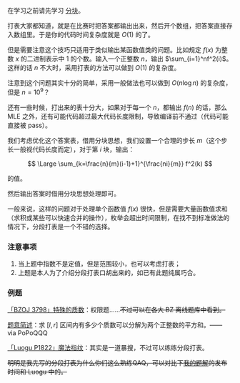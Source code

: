 在学习之前请先学习 [分块](/ds/square-root-decomposition/)。

打表大家都知道，就是在比赛时把答案都输出出来，然后开个数组，把答案直接存入数组里。于是你的代码时间复杂度就是 $O(1)$ 的了。

但是需要注意这个技巧只适用于类似输出某函数值类的问题。比如规定 $f(x)$ 为整数 $x$ 的二进制表示中 $1$ 的个数。输入一个正整数 $n$，输出 $\sum_{i=1}^nf^2(i)$。这样的话 $n$ 不大时，采用打表的方法可以做到 $O(1)$ 的复杂度。

注意到这个问题其实十分的简单，采用一般做法也可以做到 $O(n\log n)$ 的复杂度，但是 $n=10^9$？

还有一些时候，打出来的表十分大，如果对于每一个 $n$，都输出 $f(n)$ 的话，那么 MLE 之外，还有可能代码超过最大代码长度限制，导致编译前不通过（代码可能直接被 pass）。

我们考虑优化这个答案表，借用分块思想，我们设置一个合理的步长 $m$（这个步长一般视代码长度而定），对于第 $i$ 块，输出：

$$
\Large \sum_{k=\frac{n}{m}(i-1)+1}^{\frac{ni}{m}} f^2(k)
$$

的值。

然后输出答案时借用分块思想处理即可。

一般来说，这样的问题对于处理单个函数值 $f(x)$ 很快，但是需要大量函数值求和（求积或某些可以快速合并的操作），枚举会超出时间限制，在找不到标准做法的情况下，分段打表是一个不错的选择。

### 注意事项

1. 当上题中指数不是定值，但是范围较小，也可以考虑打表；
2. 上题是本人为了介绍分段打表口胡出来的，如已有此题纯属巧合。

### 例题

[「BZOJ 3798」特殊的质数](https://www.lydsy.com/JudgeOnline/problem.php?id=3798)：权限题……~~不过可以在各大 BZ 离线题库中看到。~~

[题意简述](https://www.zhihu.com/question/60674478/answer/180805562)：求 $[l,r]$ 区间内有多少个质数可以分解为两个正整数的平方和。—— via PoPoQQQ

[「Luogu P1822」魔法指纹](https://www.luogu.org/problem/show?pid=P1822)：其实是一道暴搜，不过可以练练分段打表。

~~明明是我先写的分段打表为什么你们这么熟练QAQ，可以对比下[我的题解](https://blog.csdn.net/HeRaNO/article/details/78379324)的发布时间和 Luogu 中的。~~

